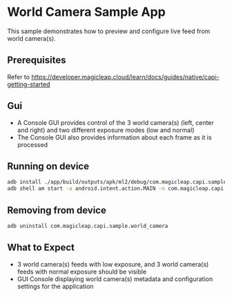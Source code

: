 # World Camera Sample App

This sample demonstrates how to preview and configure live feed from world camera(s).

## Prerequisites

Refer to https://developer.magicleap.cloud/learn/docs/guides/native/capi-getting-started

## Gui
  - A Console GUI provides control of the 3 world camera(s) (left, center and right) and two different exposure modes (low and normal)
  - The Console GUI also provides information about each frame as it is processed

## Running on device

```sh
adb install ./app/build/outputs/apk/ml2/debug/com.magicleap.capi.sample.world_camera-debug.apk
adb shell am start -a android.intent.action.MAIN -n com.magicleap.capi.sample.world_camera/android.app.NativeActivity
```

## Removing from device

```sh
adb uninstall com.magicleap.capi.sample.world_camera
```

## What to Expect

 - 3 world camera(s) feeds with low exposure, and 3 world camera(s) feeds with normal exposure should be visible
 - GUI Console displaying world camera(s) metadata and configuration settings for the application
